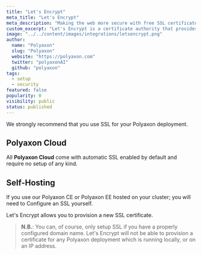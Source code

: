 ```yaml
---
title: "Let's Encrypt"
meta_title: "Let's Encrypt"
meta_description: "Making the web more secure with free SSL certificates, Let's Encrypt is a great way to make your Polyaxon deployment run on HTTPS. Ensure your Polyaxon deployment is secure with a free SSL certificate via a full integration with Let's Encrypt."
custom_excerpt: "Let's Encrypt is a certificate authority that provides X.509 certificates for Transport Layer Security encryption at no charge. The certificate is valid for 90 days, during which renewal can take place at anytime."
image: "../../content/images/integrations/letsencrypt.png"
author:
  name: "Polyaxon"
  slug: "Polyaxon"
  website: "https://polyaxon.com"
  twitter: "polyaxonAI"
  github: "polyaxon"
tags:
  - setup
  - security
featured: false
popularity: 0
visibility: public
status: published
---
```


We strongly recommend that you use SSL for your Polyaxon deployment.


## Polyaxon Cloud

All **Polyaxon Cloud** come with automatic SSL enabled by default and require no setup of any kind.


## Self-Hosting

If you use our Polyaxon CE or Polyaxon EE hosted on your cluster; you will need to Configure an SSL yourself.

Let's Encrypt allows you to provision a new SSL certificate.

>**N.B.**: You can, of course, only setup SSL if you have a properly configured domain name. Let's Encrypt will not be able to provision a certificate for any Polyaxon deployment which is running locally, or on an IP address.
